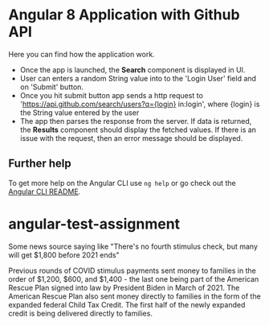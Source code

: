 # Angular 8 Application with Github API

Here you can find how the application work.

- Once the app is launched, the **Search** component is displayed in UI.
- User can enters a random String value into to the 'Login User' field and on 'Submit' button.
- Once you hit submit button app sends a http request to 'https://api.github.com/search/users?q={login} in:login', where {login} is the String value entered by the user
- The app then parses the response from the server. If data is returned, the **Results** component should display the fetched values. If there is an issue with the request, then an error message should be displayed.
## Further help

To get more help on the Angular CLI use `ng help` or go check out the [Angular CLI README](https://github.com/angular/angular-cli/blob/master/README.md).
# angular-test-assignment

Some news source saying like "There's no fourth stimulus check, but many will get $1,800 before 2021 ends"


Previous rounds of COVID stimulus payments sent money to families in the order of $1,200, $600, and $1,400 - the last one being part of the American Rescue Plan signed into law by President Biden in March of 2021. The American Rescue Plan also sent money directly to families in the form of the expanded federal Child Tax Credit. The first half of the newly expanded credit is being delivered directly to families.


